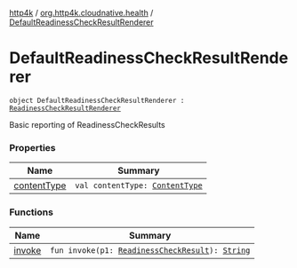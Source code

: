 [http4k](../../index.md) / [org.http4k.cloudnative.health](../index.md) / [DefaultReadinessCheckResultRenderer](./index.md)

# DefaultReadinessCheckResultRenderer

`object DefaultReadinessCheckResultRenderer : `[`ReadinessCheckResultRenderer`](../-readiness-check-result-renderer/index.md)

Basic reporting of ReadinessCheckResults

### Properties

| Name | Summary |
|---|---|
| [contentType](content-type.md) | `val contentType: `[`ContentType`](../../org.http4k.core/-content-type/index.md) |

### Functions

| Name | Summary |
|---|---|
| [invoke](invoke.md) | `fun invoke(p1: `[`ReadinessCheckResult`](../-readiness-check-result/index.md)`): `[`String`](https://kotlinlang.org/api/latest/jvm/stdlib/kotlin/-string/index.html) |
